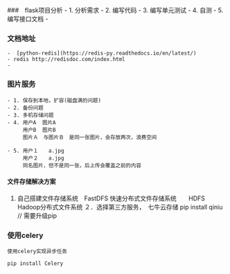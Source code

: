 ###　flask项目分析
    - 1. 分析需求
    - 2. 编写代码
    - 3. 编写单元测试
    - 4. 自测
    - 5. 编写接口文档
        - 
        
### 文档地址
    -  [python-redis](https://redis-py.readthedocs.io/en/latest/)
    - redis http://redisdoc.com/index.html
    - 
    
### 图片服务
    - 1. 保存到本地，扩容(磁盘满的问题)
    - 2. 备份问题
    - 3. 多机存储问题
    - 4. 用户A  图片A
         用户B  图片B
         图片Ａ　与图片Ｂ　是同一张图片，会存放两次，浪费空间
    
    - 5. 用户１　　a.jpg
         用户２　　a.jpg
         同名图片，但不是同一张，后上传会覆盖之前的内容
         
#### 文件存储解决方案
1. 自己搭建文件存储系统　FastDFS 快速分布式文件存储系统　　HDFS Hadoop分布式文件系统
２．选择第三方服务，　七牛云存储  pip install qiniu  // 需要升级pip


### 使用celery
```
使用celery实现异步任务

pip install Celery


```
